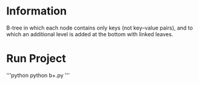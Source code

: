 # Information

B-tree in which each node contains only keys (not key–value pairs), and to which an additional level is added at the
bottom with linked leaves.

# Run Project
'''python
python b+.py
'''